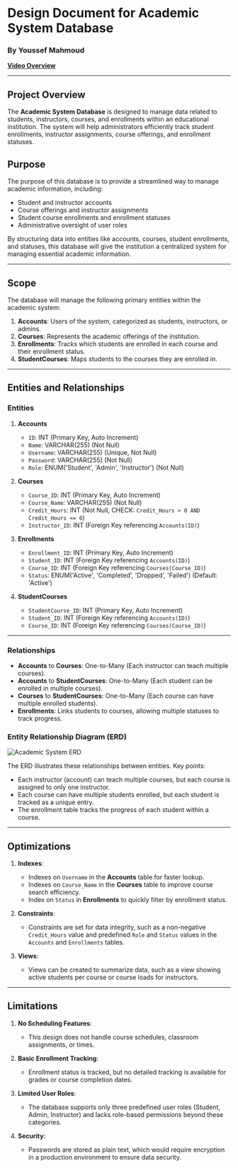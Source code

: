 # Design Document for Academic System Database

### By Youssef Mahmoud

**[Video Overview](<https://youtu.be/fRKC45_81L8?si=uGNmfqrpaBuoULWf>)**

---

## Project Overview

The **Academic System Database** is designed to manage data related to students, instructors, courses, and enrollments within an educational institution. The system will help administrators efficiently track student enrollments, instructor assignments, course offerings, and enrollment statuses.

## Purpose

The purpose of this database is to provide a streamlined way to manage academic information, including:

- Student and instructor accounts
- Course offerings and instructor assignments
- Student course enrollments and enrollment statuses
- Administrative oversight of user roles

By structuring data into entities like accounts, courses, student enrollments, and statuses, this database will give the institution a centralized system for managing essential academic information.

---

## Scope

The database will manage the following primary entities within the academic system:

1. **Accounts**: Users of the system, categorized as students, instructors, or admins.
2. **Courses**: Represents the academic offerings of the institution.
3. **Enrollments**: Tracks which students are enrolled in each course and their enrollment status.
4. **StudentCourses**: Maps students to the courses they are enrolled in.

---

## Entities and Relationships

### Entities

1. **Accounts**
   - `ID`: INT (Primary Key, Auto Increment)
   - `Name`: VARCHAR(255) (Not Null)
   - `Username`: VARCHAR(255) (Unique, Not Null)
   - `Password`: VARCHAR(255) (Not Null)
   - `Role`: ENUM('Student', 'Admin', 'Instructor') (Not Null)

2. **Courses**
   - `Course_ID`: INT (Primary Key, Auto Increment)
   - `Course_Name`: VARCHAR(255) (Not Null)
   - `Credit_Hours`: INT (Not Null, CHECK: `Credit_Hours > 0 AND Credit_Hours <= 6`)
   - `Instructor_ID`: INT (Foreign Key referencing `Accounts(ID)`)

3. **Enrollments**
   - `Enrollment_ID`: INT (Primary Key, Auto Increment)
   - `Student_ID`: INT (Foreign Key referencing `Accounts(ID)`)
   - `Course_ID`: INT (Foreign Key referencing `Courses(Course_ID)`)
   - `Status`: ENUM('Active', 'Completed', 'Dropped', 'Failed') (Default: 'Active')

4. **StudentCourses**
   - `StudentCourse_ID`: INT (Primary Key, Auto Increment)
   - `Student_ID`: INT (Foreign Key referencing `Accounts(ID)`)
   - `Course_ID`: INT (Foreign Key referencing `Courses(Course_ID)`)

---

### Relationships

- **Accounts** to **Courses**: One-to-Many (Each instructor can teach multiple courses).
- **Accounts** to **StudentCourses**: One-to-Many (Each student can be enrolled in multiple courses).
- **Courses** to **StudentCourses**: One-to-Many (Each course can have multiple enrolled students).
- **Enrollments**: Links students to courses, allowing multiple statuses to track progress.

### Entity Relationship Diagram (ERD)

![Academic System ERD](ERD.png)

The ERD illustrates these relationships between entities. Key points:

- Each instructor (account) can teach multiple courses, but each course is assigned to only one instructor.
- Each course can have multiple students enrolled, but each student is tracked as a unique entry.
- The enrollment table tracks the progress of each student within a course.

---

## Optimizations

1. **Indexes**:
   - Indexes on `Username` in the **Accounts** table for faster lookup.
   - Indexes on `Course_Name` in the **Courses** table to improve course search efficiency.
   - Index on `Status` in **Enrollments** to quickly filter by enrollment status.

2. **Constraints**:
   - Constraints are set for data integrity, such as a non-negative `Credit_Hours` value and predefined `Role` and `Status` values in the `Accounts` and `Enrollments` tables.

3. **Views**:
   - Views can be created to summarize data, such as a view showing active students per course or course loads for instructors.

---

## Limitations

1. **No Scheduling Features**:
   - This design does not handle course schedules, classroom assignments, or times.

2. **Basic Enrollment Tracking**:
   - Enrollment status is tracked, but no detailed tracking is available for grades or course completion dates.

3. **Limited User Roles**:
   - The database supports only three predefined user roles (Student, Admin, Instructor) and lacks role-based permissions beyond these categories.

4. **Security**:
   - Passwords are stored as plain text, which would require encryption in a production environment to ensure data security.
